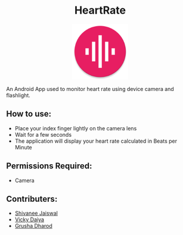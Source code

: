 <div align="center">
	<h1>HeartRate</h1>
  	<img src="app/src/main/res/mipmap-xxxhdpi/ic_launcher.png" height="150" width="150">
</div>

An Android App used to monitor heart rate using device camera and flashlight.

## How to use:
* Place your index finger lightly on the camera lens
* Wait for a few seconds
* The application will display your heart rate calculated in Beats per Minute

## Permissions Required:
* Camera

## Contributers:
* [Shivanee Jaiswal](https://github.com/shivaneej)
* [Vicky Daiya](https://github.com/vickydaiya)
* [Grusha Dharod](https://github.com/grushad)

